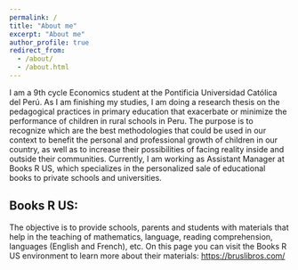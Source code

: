 ```yaml
---
permalink: /
title: "About me"
excerpt: "About me"
author_profile: true
redirect_from: 
  - /about/
  - /about.html
---
```


I am a 9th cycle Economics student at the Pontificia Universidad Católica del Perú. As I am finishing my studies, I am doing a research thesis on the pedagogical practices in primary education that exacerbate or minimize the performance of children in rural schools in Peru. The purpose is to recognize which are the best methodologies that could be used in our context to benefit the personal and professional growth of children in our country, as well as to increase their possibilities of facing reality inside and outside their communities. Currently, I am working as Assistant Manager at Books R US, which specializes in the personalized sale of educational books to private schools and universities.

## Books R US:
The objective is to provide schools, parents and students with materials that help in the teaching of mathematics, language, reading comprehension, languages (English and French), etc.
On this page you can visit the Books R US environment to learn more about their materials:
https://bruslibros.com/